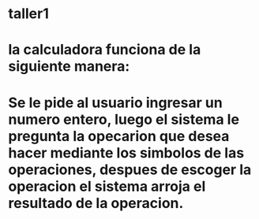 # taller1
# la calculadora funciona de la siguiente manera:

# Se le pide al usuario ingresar un numero entero, luego el sistema le pregunta la opecarion que desea hacer mediante los simbolos de las operaciones, despues de escoger la operacion el sistema arroja el resultado de la operacion.